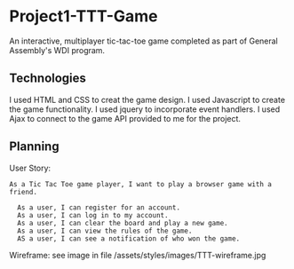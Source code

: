# Project1-TTT-Game

  An interactive, multiplayer tic-tac-toe game completed as part of General Assembly's WDI program.

## Technologies

  I used HTML and CSS to creat the game design.
  I used Javascript to create the game functionality.
  I used jquery to incorporate event handlers.
  I used Ajax to connect to the game API provided to me for the project.

## Planning

  User Story:

    As a Tic Tac Toe game player, I want to play a browser game with a friend.

      As a user, I can register for an account.
      As a user, I can log in to my account.
      As a user, I can clear the board and play a new game.
      As a user, I can view the rules of the game.
      AS a user, I can see a notification of who won the game.

  Wireframe: see image in file /assets/styles/images/TTT-wireframe.jpg
